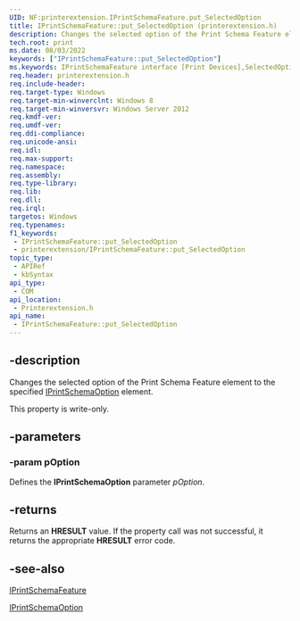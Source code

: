 ```yaml
---
UID: NF:printerextension.IPrintSchemaFeature.put_SelectedOption
title: IPrintSchemaFeature::put_SelectedOption (printerextension.h)
description: Changes the selected option of the Print Schema Feature element to the specified IPrintSchemaOption element.
tech.root: print
ms.date: 08/03/2022
keywords: ["IPrintSchemaFeature::put_SelectedOption"]
ms.keywords: IPrintSchemaFeature interface [Print Devices],SelectedOption property, IPrintSchemaFeature.SelectedOption, IPrintSchemaFeature.put_SelectedOption, IPrintSchemaFeature::SelectedOption, IPrintSchemaFeature::put_SelectedOption, SelectedOption property [Print Devices], SelectedOption property [Print Devices],IPrintSchemaFeature interface, get_SelectedOption, print.iprintschemafeature_put_selectedoption, printerextension/IPrintSchemaFeature::SelectedOption, printerextension/IPrintSchemaFeature::put_SelectedOption, put_SelectedOption
req.header: printerextension.h
req.include-header: 
req.target-type: Windows
req.target-min-winverclnt: Windows 8
req.target-min-winversvr: Windows Server 2012
req.kmdf-ver: 
req.umdf-ver: 
req.ddi-compliance: 
req.unicode-ansi: 
req.idl: 
req.max-support: 
req.namespace: 
req.assembly: 
req.type-library: 
req.lib: 
req.dll: 
req.irql: 
targetos: Windows
req.typenames: 
f1_keywords:
 - IPrintSchemaFeature::put_SelectedOption
 - printerextension/IPrintSchemaFeature::put_SelectedOption
topic_type:
 - APIRef
 - kbSyntax
api_type:
 - COM
api_location:
 - Printerextension.h
api_name:
 - IPrintSchemaFeature::put_SelectedOption
---
```


## -description

Changes the selected option of the Print Schema Feature element to the specified [IPrintSchemaOption](./nn-printerextension-iprintschemaoption.md) element.

This property is write-only.

## -parameters

### -param pOption

Defines the **IPrintSchemaOption** parameter *pOption*.

## -returns

Returns an **HRESULT** value. If the property call was not successful, it returns the appropriate **HRESULT** error code.

## -see-also

[IPrintSchemaFeature](./nn-printerextension-iprintschemafeature.md)

[IPrintSchemaOption](./nn-printerextension-iprintschemaoption.md)
